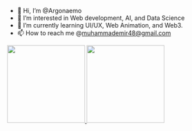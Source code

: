 - 👋 Hi, I’m @Argonaemo
- 👀 I’m interested in Web development, AI, and Data Science
- 🌱 I’m currently learning UI/UX, Web Animation, and Web3.
- 📫 How to reach me @muhammademir48@gmail.com

<!---
Argonaemo/Argonaemo is a ✨ special ✨ repository because its `README.md` (this file) appears on your GitHub profile.
You can click the Preview link to take a look at your changes.
--->
<p align="left">
<a href="https://github.com/Argonaemo">
  <img height="180em" src="https://github-readme-stats-eight-theta.vercel.app/api?username=Argonaemo&show_icons=true&theme=algolia&include_all_commits=true&count_private=true"/>
  <img height="180em" src="https://github-readme-stats-eight-theta.vercel.app/api/top-langs/?username=Argonaemo&layout=compact&langs_count=8&theme=algolia"/>
</a>
</p>
